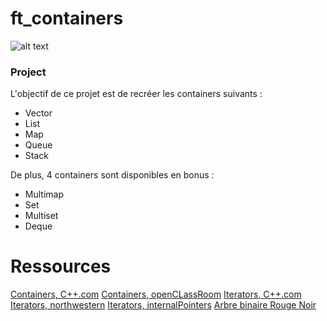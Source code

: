 # ft_containers

![alt text](https://img.shields.io/badge/FT__CONTAINERS-125%2F100-green "Note, 125/100")

### Project

L'objectif de ce projet est de recréer les containers suivants :
- Vector
- List
- Map
- Queue
- Stack

De plus, 4 containers sont disponibles en bonus :
- Multimap
- Set
- Multiset
- Deque

# Ressources

[Containers, C++.com](https://en.cppreference.com/w/cpp/container)
[Containers, openCLassRoom](https://openclassrooms.com/fr/courses/1894236-programmez-avec-le-langage-c/1903098-utilisez-les-conteneurs)
[Iterators, C++.com](https://fr.cppreference.com/w/cpp/iterator)
[Iterators, northwestern](https://users.cs.northwestern.edu/~riesbeck/programming/c++/stl-iterator-define.html)
[Iterators, internalPointers](https://internalpointers.com/post/writing-custom-iterators-modern-cpp)
[Arbre binaire Rouge Noir](https://www.geeksforgeeks.org/red-black-tree-set-1-introduction-2/)
